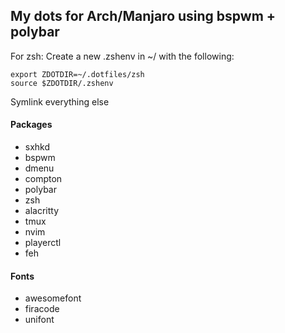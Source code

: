 ## My dots for Arch/Manjaro using bspwm + polybar

For zsh:
Create a new .zshenv in ~/ with the following: 
```
export ZDOTDIR=~/.dotfiles/zsh
source $ZDOTDIR/.zshenv
```

Symlink everything else

#### Packages
- sxhkd
- bspwm
- dmenu
- compton
- polybar
- zsh
- alacritty
- tmux
- nvim
- playerctl
- feh

#### Fonts
- awesomefont
- firacode
- unifont

